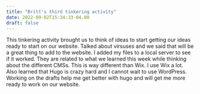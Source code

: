 ```yaml
---
title: "Britt's third tinkering activity"
date: 2022-09-02T15:34:33-04.00
draft: false
---
```

This tinkering activity brought us to think of ideas to start getting our ideas ready to start on our website. Talked about virsuses and we said that will be a great thing to add to the website. I added my files to a local server to see if it worked. They are related to what we learned this week while thinking about the different CMSs. This is way different than Wix. I use Wix a lot. Also learned that Hugo is crazy hard and I cannot wait to use WordPress. Working on the drafts help me get better with hugo and will get me more ready to work on our website. 
